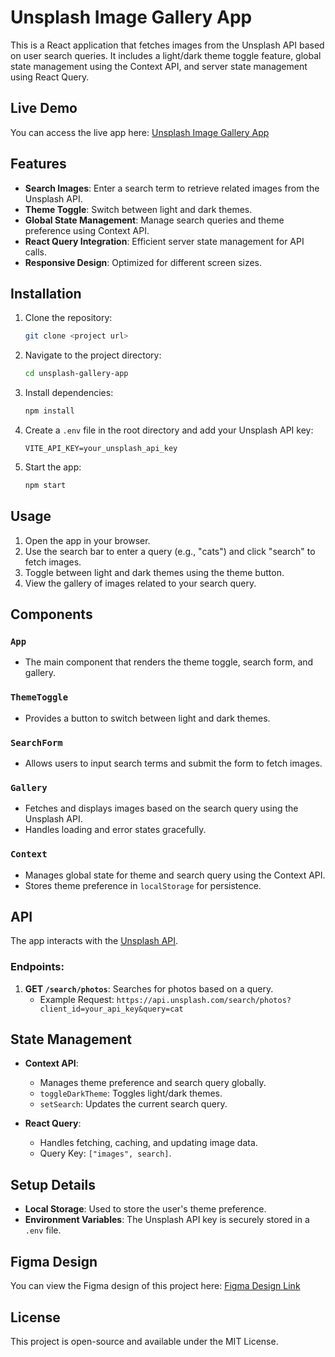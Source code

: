 # Unsplash Image Gallery App

This is a React application that fetches images from the Unsplash API based on user search queries. It includes a light/dark theme toggle feature, global state management using the Context API, and server state management using React Query.

## Live Demo

You can access the live app here: [Unsplash Image Gallery App](https://unsplash-image-gallery-app.netlify.app/)

## Features

- **Search Images**: Enter a search term to retrieve related images from the Unsplash API.
- **Theme Toggle**: Switch between light and dark themes.
- **Global State Management**: Manage search queries and theme preference using Context API.
- **React Query Integration**: Efficient server state management for API calls.
- **Responsive Design**: Optimized for different screen sizes.

## Installation

1. Clone the repository:

   ```bash
   git clone <project url>
   ```

2. Navigate to the project directory:

   ```bash
   cd unsplash-gallery-app
   ```

3. Install dependencies:

   ```bash
   npm install
   ```

4. Create a `.env` file in the root directory and add your Unsplash API key:

   ```env
   VITE_API_KEY=your_unsplash_api_key
   ```

5. Start the app:

   ```bash
   npm start
   ```

## Usage

1. Open the app in your browser.
2. Use the search bar to enter a query (e.g., "cats") and click "search" to fetch images.
3. Toggle between light and dark themes using the theme button.
4. View the gallery of images related to your search query.

## Components

### `App`

- The main component that renders the theme toggle, search form, and gallery.

### `ThemeToggle`

- Provides a button to switch between light and dark themes.

### `SearchForm`

- Allows users to input search terms and submit the form to fetch images.

### `Gallery`

- Fetches and displays images based on the search query using the Unsplash API.
- Handles loading and error states gracefully.

### `Context`

- Manages global state for theme and search query using the Context API.
- Stores theme preference in `localStorage` for persistence.

## API

The app interacts with the [Unsplash API](https://unsplash.com/documentation).

### Endpoints:

1. **GET `/search/photos`**: Searches for photos based on a query.
   - Example Request: `https://api.unsplash.com/search/photos?client_id=your_api_key&query=cat`

## State Management

- **Context API**:

  - Manages theme preference and search query globally.
  - `toggleDarkTheme`: Toggles light/dark themes.
  - `setSearch`: Updates the current search query.

- **React Query**:
  - Handles fetching, caching, and updating image data.
  - Query Key: `["images", search]`.

## Setup Details

- **Local Storage**: Used to store the user's theme preference.
- **Environment Variables**: The Unsplash API key is securely stored in a `.env` file.

## Figma Design

You can view the Figma design of this project here:
[Figma Design Link](https://www.figma.com/design/O2MaAAlr4nznh7m53azatL/Unsplash-images?node-id=2-2&node-type=frame&t=i1iXprNSOUdR0du1-0)

## License

This project is open-source and available under the MIT License.
